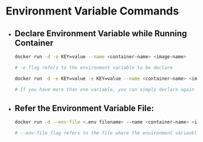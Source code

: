 # Environment Variable Commands

* ## Declare Environment Variable while Running Container

    ```bash
    docker run -d -e KEY=value --name <container-name> <image-name>

    # -e flag refers to the environment variable to be declare
    ```

    ```bash
    docker run -d -e KEY=value -e KEY=value --name <container-name> <image-name>

    # If you have more than one variable, you can simply declare again with -e flag
    ```

* ## Refer the Environment Variable File:

    ```bash
    docker run -d --env-file <.env filename> --name <container-name> <image-name>

    # --env-file flag refers to the file where the environment variavbles are existed
    ```